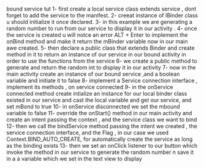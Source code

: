 bound service tut 
1- first create a local service class extends service , dont forget to add the service to the manifest.
2- creeat instance of IBinder class u should initialize it once declared.
3- in this example we are generating a random number to run from our service to display it in our activity .
4- once the service is created u will notce an error ALT + Enter to implement the onBind method and make it return the mBinder
   variable now in our main awe created.
5- then declare a public class that extends Binder and create method in it to return an instance of our service in our bound activity 
in order to use the functions from the service 
6- we create a public method to generate and return the random int to display it in our activity
7- now in the main activity create an instance of our bound service ,and a boolean variable and initiate it to false
8- implement a Service connection interface , implement its methods , on service connected 
9- in the onService connected method create intialize an instance for our local binder class existed in our service and 
    cast the local variable and get our service, and set mBond to true
10- in onService disconnected we set the mbound variable to false 
11- override the onStart() method in our main activity  and create an intent passing the context , and the service class we want to bind 
12- then we call the bindService method passing the intent we created , the service connection interface, and the Flag ,
in our case we used Context.BIND_AUTO_CREATE, for automatically create the service as long as the binding exists
13- then we set an onClick listener to our button which invoke the method in our service to generate the random number 
    n save it in a a variable which we set in the text view to display 
